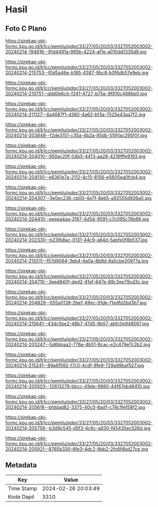 # Hasil

## Foto C Plano

https://sirekap-obj-formc.kpu.go.id/b1cc/pemilu/pdpr/33/27/05/20/03/3327052003002-20240214-194616--91d4491a-985b-4224-af1e-a010dd1335d9.jpg

https://sirekap-obj-formc.kpu.go.id/b1cc/pemilu/pdpr/33/27/05/20/03/3327052003002-20240214-215753--f0d5a46e-b185-4387-9bc8-b0f6db57e9eb.jpg

https://sirekap-obj-formc.kpu.go.id/b1cc/pemilu/pdpr/33/27/05/20/03/3327052003002-20240214-210751--ddd0e6cb-f241-4727-b75e-9f910c488bb0.jpg

https://sirekap-obj-formc.kpu.go.id/b1cc/pemilu/pdpr/33/27/05/20/03/3327052003002-20240214-211127--6a4687f1-d360-4a62-bf3a-7525e43aa7f2.jpg

https://sirekap-obj-formc.kpu.go.id/b1cc/pemilu/pdpr/33/27/05/20/03/3327052003002-20240214-203848--f2de3151-c35a-4b2a-95db-5591ac295f01.jpg

https://sirekap-obj-formc.kpu.go.id/b1cc/pemilu/pdpr/33/27/05/20/03/3327052003002-20240214-204010--950ac20f-04b5-4413-aa28-4216fffe9193.jpg

https://sirekap-obj-formc.kpu.go.id/b1cc/pemilu/pdpr/33/27/05/20/03/3327052003002-20240214-204130--e6361e7a-2112-4c15-8156-e5605ea0fcb4.jpg

https://sirekap-obj-formc.kpu.go.id/b1cc/pemilu/pdpr/33/27/05/20/03/3327052003002-20240214-204307--3e0ec236-cb00-4e7f-8eb5-a92555d936a0.jpg

https://sirekap-obj-formc.kpu.go.id/b1cc/pemilu/pdpr/33/27/05/20/03/3327052003002-20240214-204410--eeeea4aa-2f87-4d54-9591-c7c095c76b66.jpg

https://sirekap-obj-formc.kpu.go.id/b1cc/pemilu/pdpr/33/27/05/20/03/3327052003002-20240214-202330--b23fb8ac-0131-44c9-a84d-5abfe0f8b537.jpg

https://sirekap-obj-formc.kpu.go.id/b1cc/pemilu/pdpr/33/27/05/20/03/3327052003002-20240214-215511--f57d9064-3eb4-4a0a-8b9d-6a5cbe20977a.jpg

https://sirekap-obj-formc.kpu.go.id/b1cc/pemilu/pdpr/33/27/05/20/03/3327052003002-20240214-204710--3eed840f-ded2-41ef-847e-88c2ee79cd3c.jpg

https://sirekap-obj-formc.kpu.go.id/b1cc/pemilu/pdpr/33/27/05/20/03/3327052003002-20240214-204829--055a0138-2be1-49ec-91de-f1edfd2bd3b7.jpg

https://sirekap-obj-formc.kpu.go.id/b1cc/pemilu/pdpr/33/27/05/20/03/3327052003002-20240214-215641--43dc5be2-48b7-47d5-8b57-abfc0e948567.jpg

https://sirekap-obj-formc.kpu.go.id/b1cc/pemilu/pdpr/33/27/05/20/03/3327052003002-20240214-205247--5d6bbaa2-776e-4b51-8cac-e2c479e7c2b2.jpg

https://sirekap-obj-formc.kpu.go.id/b1cc/pemilu/pdpr/33/27/05/20/03/3327052003002-20240214-215241--89a6f582-f7c0-4cdf-9fe9-729a99baf527.jpg

https://sirekap-obj-formc.kpu.go.id/b1cc/pemilu/pdpr/33/27/05/20/03/3327052003002-20240214-205503--12613278-bbcc-49de-9880-44f67eb46410.jpg

https://sirekap-obj-formc.kpu.go.id/b1cc/pemilu/pdpr/33/27/05/20/03/3327052003002-20240214-205618--bfddad82-3375-40c0-8ad1-c78c1fe158f2.jpg

https://sirekap-obj-formc.kpu.go.id/b1cc/pemilu/pdpr/33/27/05/20/03/3327052003002-20240214-205758--b3d9c545-d5f3-4c6c-a830-f45435ec526d.jpg

https://sirekap-obj-formc.kpu.go.id/b1cc/pemilu/pdpr/33/27/05/20/03/3327052003002-20240214-205921--8765b330-6fe3-4dc2-8bb2-2fc6f4bd27ce.jpg


## Metadata

| Key        | Value               |
| ---------- | ------------------- |
| Time Stamp | 2024-02-26 20:03:49 |
| Kode Dapil | 3310                |



